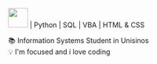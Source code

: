 <div>
 <img src="https://cdn.jsdelivr.net/gh/devicons/devicon@latest/icons/java/java-original-wordmark.svg" width="40" height="40" />
 | Python | SQL | VBA | HTML & CSS
</div>
 
  📚 Information Systems Student in Unisinos<br>
  💡 I'm focused and i love coding  

<!---
RafaelMainieri/RafaelMainieri is a ✨ special ✨ repository because its `README.md` (this file) appears on your GitHub profile.
You can click the Preview link to take a look at your changes.
--->
